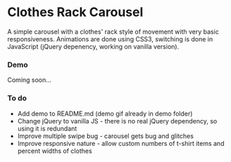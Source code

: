 # Clothes Rack Carousel
A simple carousel with a clothes' rack style of movement with very basic responsiveness. Animations are done using CSS3, switching is done in JavaScript (jQuery depenency, working on vanilla version).

### Demo
Coming soon...

### To do
* Add demo to README.md (demo gif already in demo folder)
* Change jQuery to vanilla JS - there is no real jQuery dependency, so using it is redundant
* Improve multiple swipe bug - carousel gets bug and glitches
* Improve responsive nature - allow custom numbers of t-shirt items and percent widths of clothes
